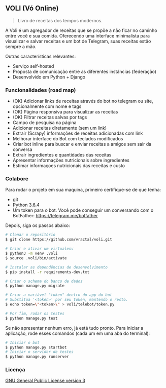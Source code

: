 ## VOLI (Vó Online)

> Livro de receitas dos tempos modernos.

A Voli é um agregador de receitas que se propõe a não ficar no caminho entre você e sua comida. Oferecendo uma interface minimalista para visualizar e salvar receitas e  um bot de Telegram, suas receitas estão sempre a mão.

Outras características relevantes:

- Serviço self-hosted
- Proposta de comunicação entre as diferentes instâncias (federação)
- Desenvolvido em Python + Django

### Funcionalidades (road map)

- (OK) Adicionar links de receitas através do bot no telegram ou site, opcionalmente com nome e tags
- (OK) Página responsiva para visualizar as receitas
- (OK) Filtrar receitas salvas por tags
- Campo de pesquisa na página
- Adicionar receitas diretamente (sem um link)
- Extrair (Scrapy) informações de receitas adicionadas com link
- Melhorar interface do Bot com teclados modificados
- Criar bot inline para buscar e enviar receitas a amigos sem sair da conversa
- Extrair ingredientes e quantidades das receitas
- Apresentar informações nutricionais sobre ingredientes
- Estimar informaçoes nutricionais das receitas e custo

### Colabore

Para rodar o projeto em sua maquina, primeiro certifique-se de que tenha:

- git
- Python 3.6.4
- Um token para o bot. Você pode conseguir um conversando com o BotFather: https://telegram.me/botfather

Depois, siga os passos abaixo:

```bash
# Clonar o repositório
$ git clone https://github.com/vractal/voli.git

# Criar e ativar um virtualenv
$ python3 -m venv .voli
$ source .voli/bin/activate

# Instalar as dependências de desenvolvimento
$ pip install -r requirements-dev.txt

# Criar o schema do banco de dados
$ python manage.py migrate

# Criar a variável "token" dentro do app do bot
# Substitua '<token>' por seu token, mantendo o resto.
$ echo token=\"<token>\" > voli/telebot/token.py

# Por fim, rodar os testes
$ python manage.py test
```

Se não apresentar nenhum erro, já está tudo pronto. Para iniciar a aplicação, rode esses comandos (cada um em uma aba do terminal):

```bash
# Iniciar o bot
$ python manage.py startbot
# Iniciar o servidor de testes
$ python manage.py runserver
```

### Licença

[GNU General Public License version 3](https://www.gnu.org/licenses/gpl.html)
